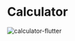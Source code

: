 # Calculator

<img src="https://i.ibb.co/NSWLTm1/calculator-flutter.png" alt="calculator-flutter" border="0" />
